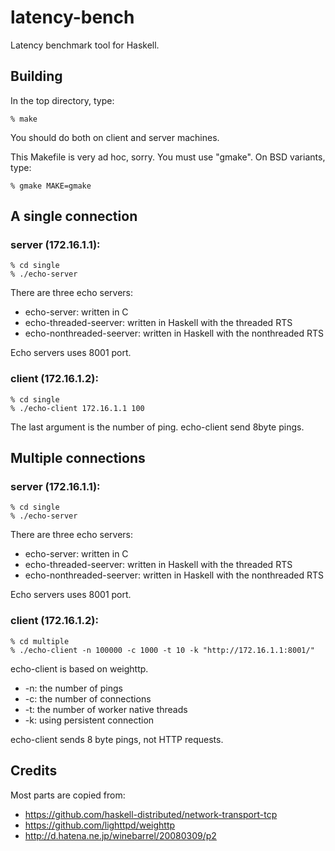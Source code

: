 # latency-bench

Latency benchmark tool for Haskell.

## Building

In the top directory, type:

    % make

You should do both on client and server machines.

This Makefile is very ad hoc, sorry. You must use "gmake". On BSD
variants, type:

    % gmake MAKE=gmake

## A single connection

### server (172.16.1.1):

    % cd single
    % ./echo-server

There are three echo servers:

- echo-server: written in C
- echo-threaded-seerver: written in Haskell with the threaded RTS
- echo-nonthreaded-seerver: written in Haskell with the nonthreaded RTS

Echo servers uses 8001 port.

### client (172.16.1.2):

    % cd single
    % ./echo-client 172.16.1.1 100

The last argument is the number of ping. echo-client send 8byte pings.

## Multiple connections

### server (172.16.1.1):

    % cd single
    % ./echo-server

There are three echo servers:

- echo-server: written in C
- echo-threaded-seerver: written in Haskell with the threaded RTS
- echo-nonthreaded-seerver: written in Haskell with the nonthreaded RTS

Echo servers uses 8001 port.

### client (172.16.1.2):

    % cd multiple
    % ./echo-client -n 100000 -c 1000 -t 10 -k "http://172.16.1.1:8001/"

echo-client is based on weighttp.

- -n: the number of pings
- -c: the number of connections
- -t: the number of worker native threads
- -k: using persistent connection

echo-client sends 8 byte pings, not HTTP requests.

## Credits

Most parts are copied from:

- https://github.com/haskell-distributed/network-transport-tcp
- https://github.com/lighttpd/weighttp
- http://d.hatena.ne.jp/winebarrel/20080309/p2
